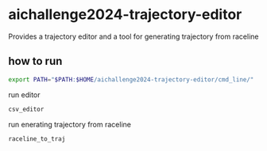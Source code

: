 # aichallenge2024-trajectory-editor
Provides a trajectory editor and a tool for generating trajectory from raceline

## how to run
```bash
export PATH="$PATH:$HOME/aichallenge2024-trajectory-editor/cmd_line/"
```

run editor
```bash
csv_editor
```

run enerating trajectory from raceline
```bash
raceline_to_traj
```
